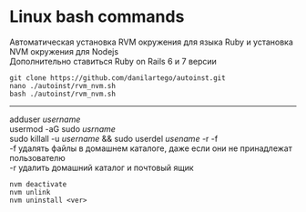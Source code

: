 # Linux bash commands

Автоматическая установка RVM окружения для языка Ruby и установка NVM окружения для Nodejs  
Дополнительно ставиться Ruby on Rails 6 и 7 версии  

```
git clone https://github.com/danilartego/autoinst.git 
nano ./autoinst/rvm_nvm.sh   
bash ./autoinst/rvm_nvm.sh  
```

---
adduser _username_  
usermod -aG sudo _usrname_  
sudo killall -u _username_ && sudo userdel _usename_ -r -f  
-f удалять файлы в домашнем каталоге, даже если они не принадлежат пользователю  
-r удалить домашний каталог и почтовый ящик  

```
nvm deactivate  
nvm unlink  
nvm uninstall <ver>  
```